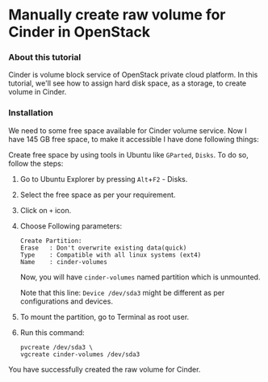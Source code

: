 # Manually create raw volume for Cinder in OpenStack

### About this tutorial
Cinder is volume block service of OpenStack private cloud platform. In this tutorial, we'll see how to assign hard disk space, as a storage, to create volume in Cinder.

### Installation

We need to some free space available for Cinder volume service. Now I have 145 GB free space, to make it accessible I have done following things:

Create free space by using tools in Ubuntu like `GParted`, `Disks`. To do so, follow the steps:

1. Go to Ubuntu Explorer by pressing `Alt`+`F2` - Disks.
2. Select the free space as per your requirement.
3. Click on `+` icon.
4. Choose Following parameters:
    ```
    Create Partition:
    Erase   : Don't overwrite existing data(quick)
    Type    : Compatible with all linux systems (ext4)
    Name    : cinder-volumes
    ```
    Now, you will have `cinder-volumes` named partition which is unmounted.

    Note that this line: `Device /dev/sda3` might be different as per configurations and devices.

5. To mount the partition, go to Terminal as root user.
6. Run this command:
    ```
    pvcreate /dev/sda3 \
    vgcreate cinder-volumes /dev/sda3
    ```

You have successfully created the raw volume for Cinder.

